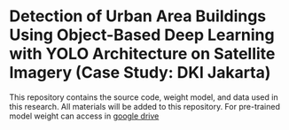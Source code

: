 # Detection of Urban Area Buildings Using Object-Based Deep Learning with YOLO Architecture on Satellite Imagery (Case Study: DKI Jakarta)

This repository contains the source code, weight model, and data used in this research. All materials will be added to this repository.
For pre-trained model weight can access in [google drive](https://drive.google.com/drive/folders/1BdvCFUyNS-kz_0X6-jG_rQ-4qoxmZ-N0?usp=sharing)
